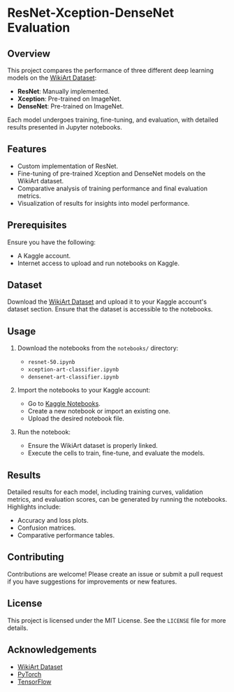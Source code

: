 # ResNet-Xception-DenseNet Evaluation

## Overview
This project compares the performance of three different deep learning models on the [WikiArt Dataset](https://www.kaggle.com/datasets/csurrita/wikiart-images):
- **ResNet**: Manually implemented.
- **Xception**: Pre-trained on ImageNet.
- **DenseNet**: Pre-trained on ImageNet.

Each model undergoes training, fine-tuning, and evaluation, with detailed results presented in Jupyter notebooks.

## Features
- Custom implementation of ResNet.
- Fine-tuning of pre-trained Xception and DenseNet models on the WikiArt dataset.
- Comparative analysis of training performance and final evaluation metrics.
- Visualization of results for insights into model performance.

## Prerequisites
Ensure you have the following:
- A Kaggle account.
- Internet access to upload and run notebooks on Kaggle.

## Dataset
Download the [WikiArt Dataset](https://www.kaggle.com/datasets/csurrita/wikiart-images) and upload it to your Kaggle account's dataset section. Ensure that the dataset is accessible to the notebooks.

## Usage
1. Download the notebooks from the `notebooks/` directory:
   - `resnet-50.ipynb`
   - `xception-art-classifier.ipynb`
   - `densenet-art-classifier.ipynb`

2. Import the notebooks to your Kaggle account:
   - Go to [Kaggle Notebooks](https://www.kaggle.com/code).
   - Create a new notebook or import an existing one.
   - Upload the desired notebook file.

3. Run the notebook:
   - Ensure the WikiArt dataset is properly linked.
   - Execute the cells to train, fine-tune, and evaluate the models.

## Results
Detailed results for each model, including training curves, validation metrics, and evaluation scores, can be generated by running the notebooks. Highlights include:
- Accuracy and loss plots.
- Confusion matrices.
- Comparative performance tables.

## Contributing
Contributions are welcome! Please create an issue or submit a pull request if you have suggestions for improvements or new features.

## License
This project is licensed under the MIT License. See the `LICENSE` file for more details.

## Acknowledgements
- [WikiArt Dataset](https://www.kaggle.com/datasets/csurrita/wikiart-images)
- [PyTorch](https://pytorch.org/)
- [TensorFlow](https://www.tensorflow.org/)
